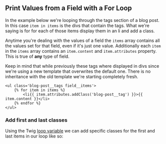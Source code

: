 ## Print Values from a Field with a For Loop

In the example below we're looping through the tags section of a blog post. In this case `item in items` is the divs that contain the tags. What we're saying is for for each of those items display them in an li and add a class.

Anytime you're dealing with the values of a field the `items` array contains all the values set for that field, even if it's just one value. Additionally each `item` in the `items` array contains an `item.content` and `item.attributes` property. This is true of **any** type of field.

Keep in mind that while previously these tags where displayed in divs since we're using a new template that overwrites the default one. There is no inheritance with the old template we're starting completely fresh.

```
<ul class='blog-post__tags field__items'>
    {% for item in items %}
        <li{{ item.attributes.addClass('blog-post__tag') }}>{{ item.content }}</li>
    {% endfor %}
</ul>
```

### Add first and last classes

Using the Twig [loop variable](https://twig.symfony.com/doc/2.x/tags/for.html#the-loop-variable) we can add specific classes for the first and last items in our loop like so:


